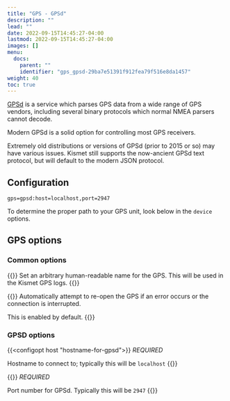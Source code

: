 ```yaml
---
title: "GPS - GPSd"
description: ""
lead: ""
date: 2022-09-15T14:45:27-04:00
lastmod: 2022-09-15T14:45:27-04:00
images: []
menu:
  docs:
    parent: ""
    identifier: "gps_gpsd-29ba7e51391f912fea79f516e8da1457"
weight: 40
toc: true
---
```


[GPSd](https://gpsd.gitlab.io/gpsd/index.html) is a service which parses GPS data from a wide range of GPS vendors, including several binary protocols which normal NMEA parsers cannot decode.

Modern GPSd is a solid option for controlling most GPS receivers.

Extremely old distributions or versions of GPSd (prior to 2015 or so) may have various issues. Kismet still supports the now-ancient GPSd text protocol, but will default to the modern JSON protocol.

## Configuration

```
gps=gpsd:host=localhost,port=2947
```

To determine the proper path to your GPS unit, look below in the `device` options.

## GPS options

### Common options

{{<configopt name name>}}
Set an arbitrary human-readable name for the GPS.  This will be used in the Kismet GPS logs.
{{</configopt>}}

{{<configopt reconnect true false>}}
Automatically attempt to re-open the GPS if an error occurs or the connection is interrupted.

This is enabled by default.
{{</configopt>}}

### GPSD options

{{<configopt host "hostname-for-gpsd">}}
*REQUIRED*

Hostname to connect to; typically this will be `localhost`
{{</configopt>}}


{{<configopt port port>}}
*REQUIRED*

Port number for GPSd.  Typically this will be `2947`
{{</configopt>}}
